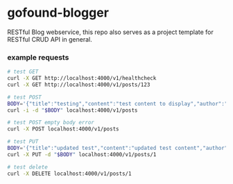 # gofound-blogger
RESTful Blog webservice, this repo also serves as a project template for RESTful CRUD API in general.


### example requests
```bash
# test GET
curl -X GET http://localhost:4000/v1/healthcheck
curl -X GET http://localhost:4000/v1/posts/123

# test POST
BODY='{"title":"testing","content":"test content to display","author":"bartb","img_urls":["https://img.nl/01", "https://img.nl/02"]}'
curl -i -d "$BODY" localhost:4000/v1/posts

# test POST empty body error
curl -X POST localhost:4000/v1/posts

# test PUT
BODY='{"title":"updated test","content":"updated test content","author":"bartb","img_urls":["https://img.nl/98", "https://img.nl/99"]}'
curl -X PUT -d "$BODY" localhost:4000/v1/posts/1

# test delete
curl -X DELETE localhost:4000/v1/posts/1

```
